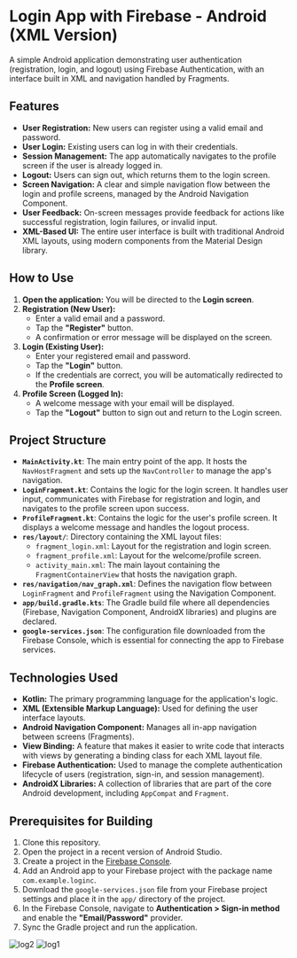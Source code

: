 # Login App with Firebase - Android (XML Version)

A simple Android application demonstrating user authentication (registration, login, and logout) using Firebase Authentication, with an interface built in XML and navigation handled by Fragments.

## Features

*   **User Registration:** New users can register using a valid email and password.
*   **User Login:** Existing users can log in with their credentials.
*   **Session Management:** The app automatically navigates to the profile screen if the user is already logged in.
*   **Logout:** Users can sign out, which returns them to the login screen.
*   **Screen Navigation:** A clear and simple navigation flow between the login and profile screens, managed by the Android Navigation Component.
*   **User Feedback:** On-screen messages provide feedback for actions like successful registration, login failures, or invalid input.
*   **XML-Based UI:** The entire user interface is built with traditional Android XML layouts, using modern components from the Material Design library.

## How to Use

1.  **Open the application:** You will be directed to the **Login screen**.
2.  **Registration (New User):**
    *   Enter a valid email and a password.
    *   Tap the **"Register"** button.
    *   A confirmation or error message will be displayed on the screen.
3.  **Login (Existing User):**
    *   Enter your registered email and password.
    *   Tap the **"Login"** button.
    *   If the credentials are correct, you will be automatically redirected to the **Profile screen**.
4.  **Profile Screen (Logged In):**
    *   A welcome message with your email will be displayed.
    *   Tap the **"Logout"** button to sign out and return to the Login screen.

## Project Structure

*   **`MainActivity.kt`**: The main entry point of the app. It hosts the `NavHostFragment` and sets up the `NavController` to manage the app's navigation.
*   **`LoginFragment.kt`**: Contains the logic for the login screen. It handles user input, communicates with Firebase for registration and login, and navigates to the profile screen upon success.
*   **`ProfileFragment.kt`**: Contains the logic for the user's profile screen. It displays a welcome message and handles the logout process.
*   **`res/layout/`**: Directory containing the XML layout files:
    *   `fragment_login.xml`: Layout for the registration and login screen.
    *   `fragment_profile.xml`: Layout for the welcome/profile screen.
    *   `activity_main.xml`: The main layout containing the `FragmentContainerView` that hosts the navigation graph.
*   **`res/navigation/nav_graph.xml`**: Defines the navigation flow between `LoginFragment` and `ProfileFragment` using the Navigation Component.
*   **`app/build.gradle.kts`**: The Gradle build file where all dependencies (Firebase, Navigation Component, AndroidX libraries) and plugins are declared.
*   **`google-services.json`**: The configuration file downloaded from the Firebase Console, which is essential for connecting the app to Firebase services.

## Technologies Used

*   **Kotlin:** The primary programming language for the application's logic.
*   **XML (Extensible Markup Language):** Used for defining the user interface layouts.
*   **Android Navigation Component:** Manages all in-app navigation between screens (Fragments).
*   **View Binding:** A feature that makes it easier to write code that interacts with views by generating a binding class for each XML layout file.
*   **Firebase Authentication:** Used to manage the complete authentication lifecycle of users (registration, sign-in, and session management).
*   **AndroidX Libraries:** A collection of libraries that are part of the core Android development, including `AppCompat` and `Fragment`.

## Prerequisites for Building

1.  Clone this repository.
2.  Open the project in a recent version of Android Studio.
3.  Create a project in the [Firebase Console](https://console.firebase.google.com/).
4.  Add an Android app to your Firebase project with the package name `com.example.loginc`.
5.  Download the `google-services.json` file from your Firebase project settings and place it in the `app/` directory of the project.
6.  In the Firebase Console, navigate to **Authentication > Sign-in method** and enable the **"Email/Password"** provider.
7.  Sync the Gradle project and run the application.

  ![log2](https://github.com/user-attachments/assets/bd30d21d-da68-429f-b338-9a2952b31f26)
![log1](https://github.com/user-attachments/assets/eb6dca05-cbc8-414b-9ed4-d2c68598db64)
